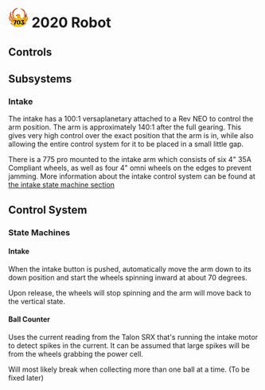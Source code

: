 # ![703](docs/703.png) 2020 Robot

## Controls

## Subsystems

### Intake

The intake has a 100:1 versaplanetary attached to a Rev NEO to control the arm position. The arm is approximately 140:1 after the full gearing. This gives very high control over the exact position that the arm is in, while also allowing the entire control system for it to be placed in a small little gap.

There is a 775 pro mounted to the intake arm which consists of six 4" 35A Compliant wheels, as well as four 4" omni wheels on the edges to prevent jamming. More information about the intake control system can be found at [the intake state machine section](Intake) 

## Control System

### State Machines

#### Intake

When the intake button is pushed, automatically move the arm down to its down position and start the wheels spinning inward at about 70 degrees.

Upon release, the wheels will stop spinning and the arm will move back to the vertical state.

#### Ball Counter

Uses the current reading from the Talon SRX that's running the intake motor to detect spikes in the current. It can be assumed that large spikes will be from the wheels grabbing the power cell.

Will most likely break when collecting more than one ball at a time. (To be fixed later)